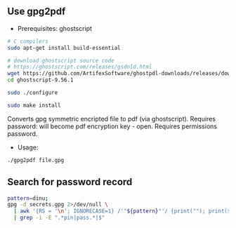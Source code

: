 ## Use gpg2pdf
- Prerequisites: ghostscript
```bash
# C compilers
sudo apt-get install build-essential

# download ghostscript source code
# https://ghostscript.com/releases/gsdnld.html
wget https://github.com/ArtifexSoftware/ghostpdl-downloads/releases/download/gs9561/ghostscript-9.56.1.tar.gz
cd ghostscript-9.56.1

sudo ./configure

sudo make install

```
Converts gpg symmetric encripted file to pdf (via ghostscript).
Requires password: will become pdf encryption key - open.
Requires permissions password.
- Usage:
```bash
./gpg2pdf file.gpg
```

## Search for password record
```bash
pattern=dinu;
gpg -d secrets.gpg 2>/dev/null \
  | awk '{RS = '\n'; IGNORECASE=1} /'"${pattern}"'/ {print(""); print($0)}' \
  | grep -i -E ".*pin|pass.*|$"
```
